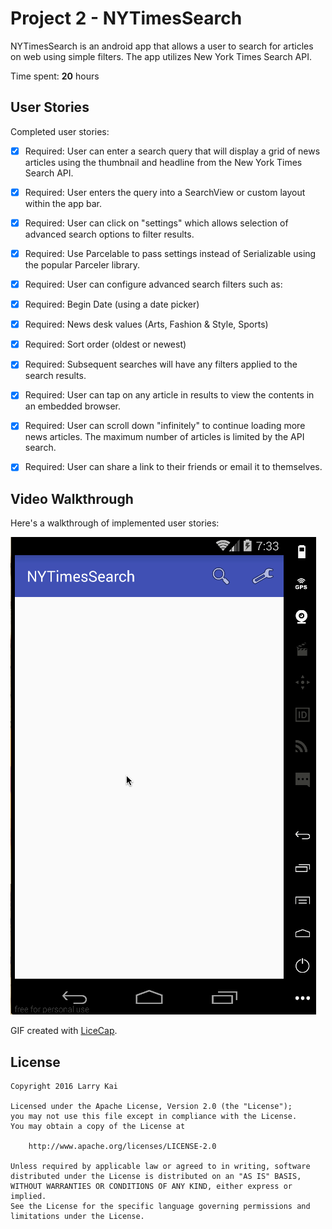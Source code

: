 # Project 2 - NYTimesSearch

NYTimesSearch is an android app that allows a user to search for articles on web using simple filters. The app utilizes New York Times Search API.

Time spent: **20** hours

## User Stories

Completed user stories:

* [x] Required: User can enter a search query that will display a grid of news articles using the thumbnail and headline from the New York Times Search API.
* [x] Required: User enters the query into a SearchView or custom layout within the app bar.
* [x] Required: User can click on "settings" which allows selection of advanced search options to filter results.
* [x] Required: Use Parcelable to pass settings instead of Serializable using the popular Parceler library.
* [x] Required: User can configure advanced search filters such as:
* [x] Required: Begin Date (using a date picker)
* [x] Required: News desk values (Arts, Fashion & Style, Sports)
* [x] Required: Sort order (oldest or newest)
* [x] Required: Subsequent searches will have any filters applied to the search results.
* [x] Required: User can tap on any article in results to view the contents in an embedded browser.
* [x] Required: User can scroll down "infinitely" to continue loading more news articles. The maximum number of articles is limited by the API search.
* [x] Required: User can share a link to their friends or email it to themselves.


## Video Walkthrough

Here's a walkthrough of implemented user stories:

<img src='demo.gif' title='Video Walkthrough' width='' alt='Video Walkthrough' />

GIF created with [LiceCap](http://www.cockos.com/licecap/).

## License

    Copyright 2016 Larry Kai

    Licensed under the Apache License, Version 2.0 (the "License");
    you may not use this file except in compliance with the License.
    You may obtain a copy of the License at

        http://www.apache.org/licenses/LICENSE-2.0

    Unless required by applicable law or agreed to in writing, software
    distributed under the License is distributed on an "AS IS" BASIS,
    WITHOUT WARRANTIES OR CONDITIONS OF ANY KIND, either express or implied.
    See the License for the specific language governing permissions and
    limitations under the License.
